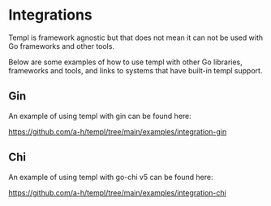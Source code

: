 # Integrations

Templ is framework agnostic but that does not mean it can not be used with Go frameworks and other tools. 

Below are some examples of how to use templ with other Go libraries, frameworks and tools, and links to systems that have built-in templ support.

## Gin

An example of using templ with gin can be found here:

https://github.com/a-h/templ/tree/main/examples/integration-gin

## Chi

An example of using templ with go-chi v5 can be found here: 

https://github.com/a-h/templ/tree/main/examples/integration-chi
